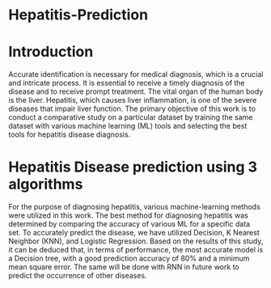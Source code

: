 # Hepatitis-Prediction

# Introduction

Accurate identification is necessary for medical diagnosis, which is a crucial and intricate process.
It is essential to receive a timely diagnosis of the disease and to receive prompt treatment.
The vital organ of the human body is the liver.
Hepatitis, which causes liver inflammation, is one of the severe diseases that impair liver function.
The primary objective of this work is to conduct a comparative study on a particular dataset by training the same dataset with various machine learning (ML) tools and selecting the best tools for hepatitis disease diagnosis.
​
# Hepatitis Disease prediction using 3 algorithms
For the purpose of diagnosing hepatitis, various machine-learning methods were utilized in this work.
The best method for diagnosing hepatitis was determined by comparing the accuracy of various ML for a specific data set.
To accurately predict the disease, we have utilized Decision, K Nearest Neighbor (KNN), and Logistic Regression.
Based on the results of this study, it can be deduced that, in terms of performance, the most accurate model is a Decision tree, with a good prediction accuracy of 80% and a minimum mean square error.
The same will be done with RNN in future work to predict the occurrence of other diseases.
